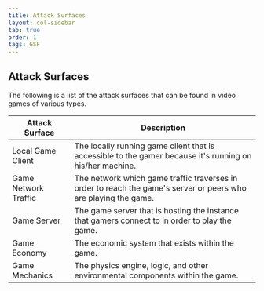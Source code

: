 ```yaml
---
title: Attack Surfaces
layout: col-sidebar
tab: true
order: 1
tags: GSF
---
```


## Attack Surfaces

The following is a list of the attack surfaces that can be found in video games of various types.

| Attack Surface | Description |
| -------------- | ----------- |
| Local Game Client | The locally running game client that is accessible to the gamer because it's running on his/her machine. |
| Game Network Traffic | The network which game traffic traverses in order to reach the game's server or peers who are playing the game. |
| Game Server | The game server that is hosting the instance that gamers connect to in order to play the game. |
| Game Economy | The economic system that exists within the game. |
| Game Mechanics | The physics engine, logic, and other environmental components within the game. |